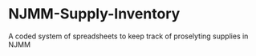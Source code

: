# NJMM-Supply-Inventory
A coded system of spreadsheets to keep track of proselyting supplies in NJMM
